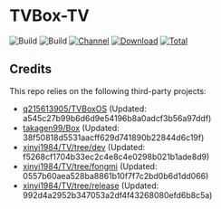 # TVBox-TV

![Build](https://shields.io/github/actions/workflow/status/xinyi1984/TVBox-TV/TV.yml?branch=master&logo=github&label=Build)
![Build](https://shields.io/github/actions/workflow/status/xinyi1984/TVBox-TV/TVBox.yml?branch=master&logo=github&label=Build)
[![Channel](https://img.shields.io/badge/Follow-Telegram-blue.svg?logo=telegram)](https://t.me/klbot)
[![Download](https://img.shields.io/github/v/release/xinyi1984/TVBox-TV?color=orange&logoColor=orange&label=Download&logo=DocuSign)](https://github.com/xinyi1984/TVBox-TV/releases/latest) 
[![Total](https://shields.io/github/downloads/xinyi1984/TVBox-TV/total?logo=Bookmeter&label=Counts&logoColor=yellow&color=yellow)](https://github.com/xinyi1984/TVBox-TV/releases)

## Credits
This repo relies on the following third-party projects:
- [q215613905/TVBoxOS](https://github.com/q215613905/TVBoxOS) (Updated: a545c27b99b6d6d9e54196b8a0adcf3b56a97ddf)
- [takagen99/Box](https://github.com/takagen99/Box) (Updated: 38f50818d5531aacff629d741890b22844d6c19f)
- [xinyi1984/TV/tree/dev](https://github.com/xinyi1984/TV/tree/dev) (Updated: f5268cf1704b33ec2c4e8c4e0298b021b1ade8d9)
- [xinyi1984/TV/tree/fongmi](https://github.com/xinyi1984/TV/tree/fongmi) (Updated: 0557b60aea528ba8861b10f7f7c2bd0b6d1dd066)
- [xinyi1984/TV/tree/release](https://github.com/xinyi1984/TV/tree/release) (Updated: 992d4a2952b347053a2df4f43268080efd6b8c5a)
